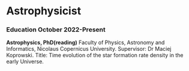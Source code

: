 # Astrophysicist 

### Education                     October 2022-Present
**Astrophysics, PhD(reading)**
Faculty of Physics, Astronomy and Informatics, Nicolaus Copernicus University.
Supervisor: Dr Maciej Koprowski.
Title: Time evolution of the star formation rate density in the early Universe.
